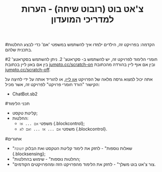 ﻿---
title: צ'אט בוט (רובוט שיחה) - הערות למדריכי המועדון
language: he-IL
embeds: "*.png"
...

#הקדמה:
בפרויקט זה, הילדים ילמדו איך להשתמש במשפטי 'אם' כדי לבצע החלטות בתכנית שלהם.

#חומרי הלימוד
לפרויקט זה, יש להשתמש ב- סקראטצ' 2. ניתן להשתמש בסקראטצ' 2 בין אם באון ליין בכתובת [jumpto.cc/scratch-on](http://jumpto.cc/scratch-on) ובין אם אוף ליין בהורדה מהכתובת [jumpto.cc/scratch-off](http://jumpto.cc/scratch-off).

אתה יכול למצוא גרסה מלאה של הפרויקט <a href="http://scratch.mit.edu/projects/26762091/#editor">און ליין</a>, או להוריד אותה על ידי לחיצה על הקישור "הורד חומרי פרויקט" לפרויקט זה, אשר מכיל:

+ ChatBot.sb2

#תכני הלימוד
+ קליטת טקסט;
+ החלטות:
	+ משפטי `אם ... אז` {.blockcontrol};
	+ משפטי `אם ... אז ... ואם לא` {.blockcontrol}.

#אתגרים
+ "שאלות נוספות" - לחזק את לימוד קליטת הטקסט ואת הבלוק `תשובה` {.blocksensing};
+ "החלטות נוספות" - שימוש בהחלטות;
+ "צור צ'אט בוט משלך" - לחזק את הלימוד מהפרויקט הזה ומהפרויקטים הקודמים.